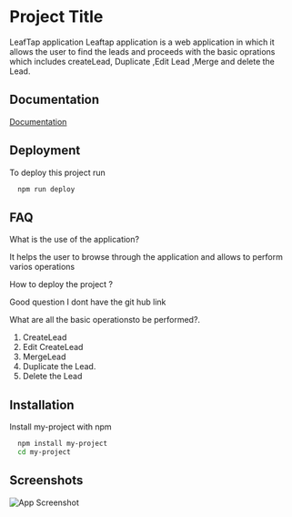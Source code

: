 
# Project Title
LeafTap application 
Leaftap application is a web application in which it allows the user to find the leads and proceeds with the basic oprations which includes createLead, Duplicate ,Edit Lead ,Merge and delete the Lead.




## Documentation

[Documentation](https://linktodocumentation)


## Deployment

To deploy this project run

```bash
  npm run deploy
```


## FAQ

What is the use of the application? 

It helps the user to browse through the application and allows to perform varios operations

How to deploy the project ?

Good question I dont have the git hub link

What are all the basic operationsto be performed?.

1. CreateLead
2. Edit CreateLead
3. MergeLead
4. Duplicate the Lead.
5. Delete the Lead







## Installation

Install my-project with npm

```bash
  npm install my-project
  cd my-project
```
    
## Screenshots

![App Screenshot](https://via.placeholder.com/468x300?text=App+Screenshot+Here)

